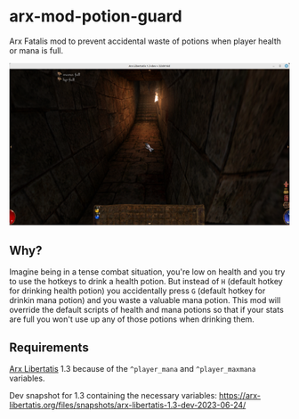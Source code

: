 # arx-mod-potion-guard

Arx Fatalis mod to prevent accidental waste of potions when player health or mana is full.

![screenshot](screenshot.png?raw=true "screenshot")

## Why?

Imagine being in a tense combat situation, you're low on health and you try to use the hotkeys to drink a health potion. But instead of `H` (default hotkey for drinking health potion) you accidentally press `G` (default hotkey for drinkin mana potion) and you waste a valuable mana potion. This mod will override the default scripts of health and mana potions so that if your stats are full you won't use up any of those potions when drinking them.

## Requirements

[Arx Libertatis](https://arx-libertatis.org/) 1.3 because of the `^player_mana` and `^player_maxmana` variables.

Dev snapshot for 1.3 containing the necessary variables: https://arx-libertatis.org/files/snapshots/arx-libertatis-1.3-dev-2023-06-24/
